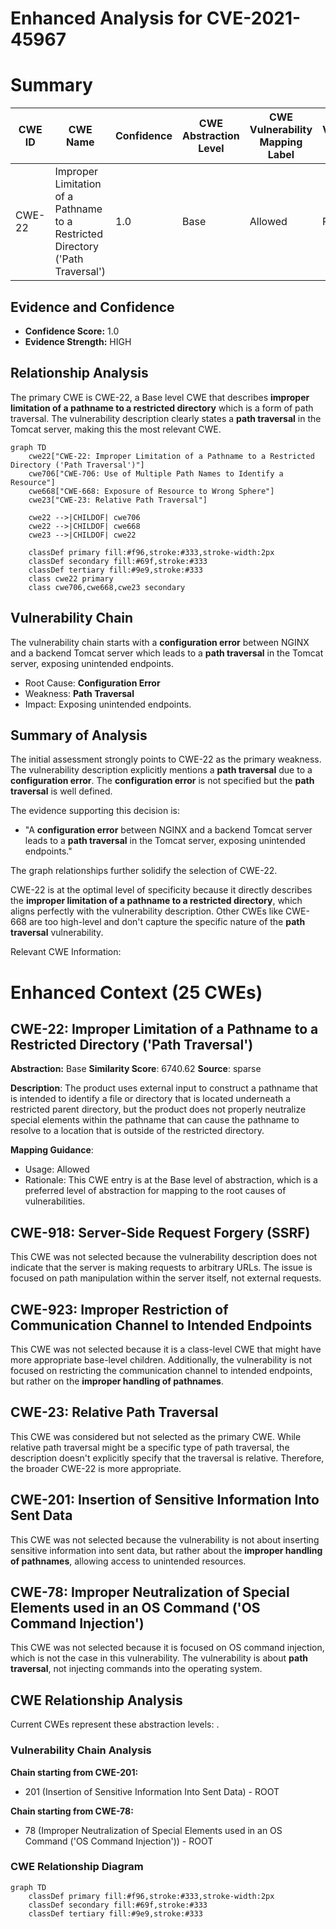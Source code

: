 # Enhanced Analysis for CVE-2021-45967

# Summary
| CWE ID | CWE Name | Confidence | CWE Abstraction Level | CWE Vulnerability Mapping Label | CWE-Vulnerability Mapping Notes |
|---|---|---|---|---|---|
| CWE-22 | Improper Limitation of a Pathname to a Restricted Directory ('Path Traversal') | 1.0 | Base | Allowed | Primary CWE |

## Evidence and Confidence

*   **Confidence Score:** 1.0
*   **Evidence Strength:** HIGH

## Relationship Analysis
The primary CWE is CWE-22, a Base level CWE that describes **improper limitation of a pathname to a restricted directory** which is a form of path traversal. The vulnerability description clearly states a **path traversal** in the Tomcat server, making this the most relevant CWE.

```mermaid
graph TD
    cwe22["CWE-22: Improper Limitation of a Pathname to a Restricted Directory ('Path Traversal')"]
    cwe706["CWE-706: Use of Multiple Path Names to Identify a Resource"]
    cwe668["CWE-668: Exposure of Resource to Wrong Sphere"]
    cwe23["CWE-23: Relative Path Traversal"]

    cwe22 -->|CHILDOF| cwe706
    cwe22 -->|CHILDOF| cwe668
    cwe23 -->|CHILDOF| cwe22

    classDef primary fill:#f96,stroke:#333,stroke-width:2px
    classDef secondary fill:#69f,stroke:#333
    classDef tertiary fill:#9e9,stroke:#333
    class cwe22 primary
    class cwe706,cwe668,cwe23 secondary
```

## Vulnerability Chain
The vulnerability chain starts with a **configuration error** between NGINX and a backend Tomcat server which leads to a **path traversal** in the Tomcat server, exposing unintended endpoints.
  - Root Cause: **Configuration Error**
  - Weakness: **Path Traversal**
  - Impact: Exposing unintended endpoints.

## Summary of Analysis
The initial assessment strongly points to CWE-22 as the primary weakness. The vulnerability description explicitly mentions a **path traversal** due to a **configuration error**. The **configuration error** is not specified but the **path traversal** is well defined.

The evidence supporting this decision is:
*   "A **configuration error** between NGINX and a backend Tomcat server leads to a **path traversal** in the Tomcat server, exposing unintended endpoints."

The graph relationships further solidify the selection of CWE-22.

CWE-22 is at the optimal level of specificity because it directly describes the **improper limitation of a pathname to a restricted directory**, which aligns perfectly with the vulnerability description. Other CWEs like CWE-668 are too high-level and don't capture the specific nature of the **path traversal** vulnerability.

Relevant CWE Information:

# Enhanced Context (25 CWEs)

## CWE-22: Improper Limitation of a Pathname to a Restricted Directory ('Path Traversal')
**Abstraction:** Base
**Similarity Score**: 6740.62
**Source**: sparse

**Description**:
The product uses external input to construct a pathname that is intended to identify a file or directory that is located underneath a restricted parent directory, but the product does not properly neutralize special elements within the pathname that can cause the pathname to resolve to a location that is outside of the restricted directory.

**Mapping Guidance**:
- Usage: Allowed
- Rationale: This CWE entry is at the Base level of abstraction, which is a preferred level of abstraction for mapping to the root causes of vulnerabilities.

## CWE-918: Server-Side Request Forgery (SSRF)
This CWE was not selected because the vulnerability description does not indicate that the server is making requests to arbitrary URLs. The issue is focused on path manipulation within the server itself, not external requests.

## CWE-923: Improper Restriction of Communication Channel to Intended Endpoints
This CWE was not selected because it is a class-level CWE that might have more appropriate base-level children. Additionally, the vulnerability is not focused on restricting the communication channel to intended endpoints, but rather on the **improper handling of pathnames**.

## CWE-23: Relative Path Traversal
This CWE was considered but not selected as the primary CWE. While relative path traversal might be a specific type of path traversal, the description doesn't explicitly specify that the traversal is relative. Therefore, the broader CWE-22 is more appropriate.

## CWE-201: Insertion of Sensitive Information Into Sent Data
This CWE was not selected because the vulnerability is not about inserting sensitive information into sent data, but rather about the **improper handling of pathnames**, allowing access to unintended resources.

## CWE-78: Improper Neutralization of Special Elements used in an OS Command ('OS Command Injection')
This CWE was not selected because it is focused on OS command injection, which is not the case in this vulnerability. The vulnerability is about **path traversal**, not injecting commands into the operating system.


## CWE Relationship Analysis

Current CWEs represent these abstraction levels: .


### Vulnerability Chain Analysis

**Chain starting from CWE-201:**
- 201 (Insertion of Sensitive Information Into Sent Data) - ROOT


**Chain starting from CWE-78:**
- 78 (Improper Neutralization of Special Elements used in an OS Command ('OS Command Injection')) - ROOT



### CWE Relationship Diagram

```mermaid
graph TD
    classDef primary fill:#f96,stroke:#333,stroke-width:2px
    classDef secondary fill:#69f,stroke:#333
    classDef tertiary fill:#9e9,stroke:#333
```
